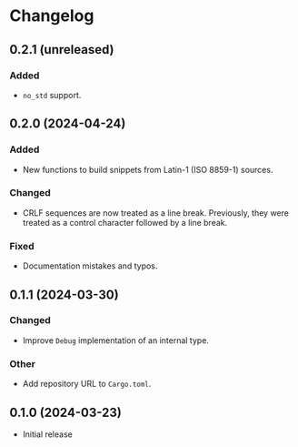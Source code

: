 # Changelog

## 0.2.1 (unreleased)

### Added

- `no_std` support.

## 0.2.0 (2024-04-24)

### Added

- New functions to build snippets from Latin-1 (ISO 8859-1) sources.

### Changed

- CRLF sequences are now treated as a line break. Previously, they were treated
  as a control character followed by a line break.

### Fixed

- Documentation mistakes and typos.

## 0.1.1 (2024-03-30)

### Changed

- Improve `Debug` implementation of an internal type.

### Other

- Add repository URL to `Cargo.toml`.

## 0.1.0 (2024-03-23)

- Initial release
